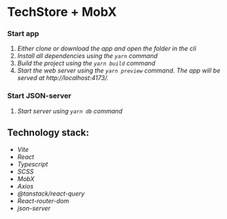 # TechStore + MobX

### **Start app**

1. _Either clone or download the app and open the folder in the cli_
2. _Install all dependencies using the `yarn` command_
3. _Build the project using the `yarn build` command_
4. _Start the web server using the `yarn preview` command. The app will be served at http://localhost:4173/._

### **Start JSON-server**

1. _Start server using `yarn db` command_

## **Technology stack:**

-  _Vite_
-  _React_
-  _Typescript_
-  _SCSS_
-  _MobX_
-  _Axios_
-  _@tanstack/react-query_
-  _React-router-dom_
-  _json-server_
